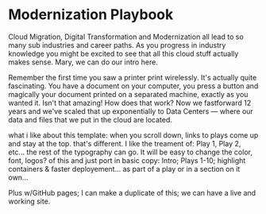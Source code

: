 # Modernization Playbook

Cloud Migration, Digital Transformation and Modernization all lead to so many sub industries and career paths. As you progress in industry knowledge you might be excited to see that all this cloud stuff actually makes sense. Mary, we can do our intro here.  

Remember the first time you saw a printer print wirelessly. It's actually quite fascinating. You have a document on your computer, you press a button and magically your document printed on a separated machine, exactly as you wanted it. Isn't that amazing! How does that work? Now we fastforward 12 years and we've scaled that up exponentially to Data Centers — where our data and files that we put in the cloud are located. 

what i like about this template: 
when you scroll down, links to plays come up and stay at the top. that's different. 
I like the treament of: Play 1, Play 2, etc... the rest of the typography can go. 
It will be easy to change the color, font, logos? of this and just port in basic copy:
Intro; Plays 1-10; highlight containers & faster deployement... as part of a play or in a section on it own... 

Plus w/GitHub pages; I can make a duplicate of this; we can have a live and working site. 
